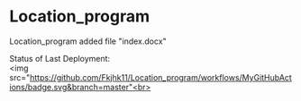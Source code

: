 # Location_program

Location_program
added file "index.docx"

Status of Last Deployment:<br>
<img src="https://github.com/Fkjhk11/Location_program/workflows/MyGitHubActions/badge.svg&branch=master"<br>
